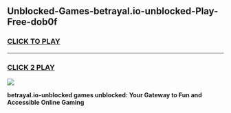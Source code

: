
## Unblocked-Games-betrayal.io-unblocked-Play-Free-dob0f
<h3>
<a href="https://premium76.site?title=betrayal.io-unblocked&ref=12A">CLICK TO PLAY</a></h3>
<hr>

<h3>
<a href="https://premium76.site?title=betrayal.io-unblocked&ref=12A">CLICK 2 PLAY</a>
  
</h3>

<a href="https://premium76.site?title=betrayal.io-unblocked&ref=12A"><img src="https://clearcache.store/games.png"></a>


**betrayal.io-unblocked games unblocked: Your Gateway to Fun and Accessible Online Gaming**
